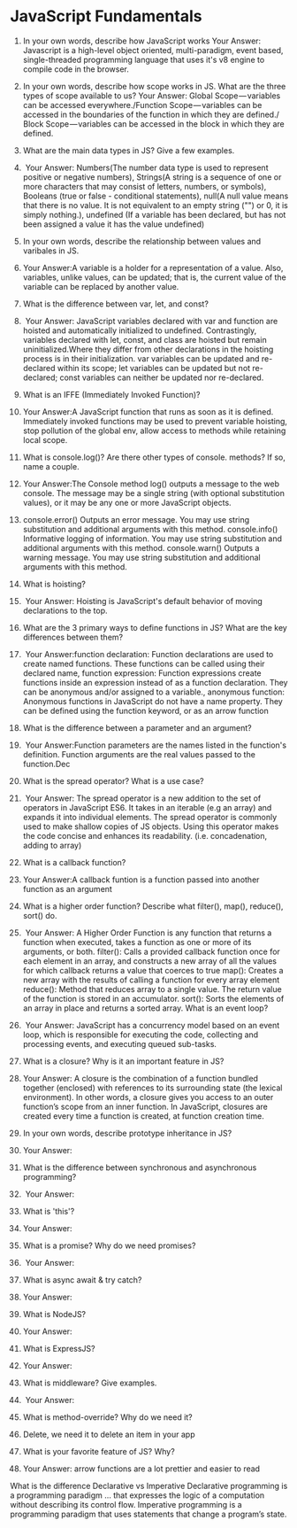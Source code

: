 # JavaScript Fundamentals

1. In your own words, describe how JavaScript works Your Answer: Javascript is a high-level object oriented, multi-paradigm, event based, single-threaded programming language that uses it's v8 engine to compile code in the browser.

2. In your own words, describe how scope works in JS. What are the three types of scope available to us? Your Answer: Global Scope — variables can be accessed everywhere./Function Scope — variables can be accessed in the boundaries of the function in which they are defined./ Block Scope — variables can be accessed in the block in which they are defined.

3. What are the main data types in JS? Give a few examples.
4.  Your Answer: Numbers(The number data type is used to represent positive or negative numbers), Strings(A string is a sequence of one or more characters that may consist of letters, numbers, or symbols), Booleans (true or false - conditional statements), null(A null value means that there is no value. It is not equivalent to an empty string ("") or 0, it is simply nothing.), undefined (If a variable has been declared, but has not been assigned a value it has the value undefined)
5. In your own words, describe the relationship between values and varibales in JS. 
6. Your Answer:A variable is a holder for a representation of a value. Also, variables, unlike values,  can be updated; that is, the current value of the variable can be replaced by another value.
7. What is the difference between var, let, and const?
8.  Your Answer: JavaScript variables declared with var and function are hoisted and automatically initialized to undefined. Contrastingly, variables declared with let, const, and class are hoisted but remain uninitialized.Where they differ from other declarations in the hoisting process is in their initialization. var variables can be updated and re-declared within its scope; let variables can be updated but not re-declared; const variables can neither be updated nor re-declared.
9.  What is an IFFE (Immediately Invoked Function)? 
10. Your Answer:A JavaScript function that runs as soon as it is defined. Immediately invoked functions may be used to prevent variable hoisting, stop pollution of the global env, allow access to methods while retaining local scope.
11. What is console.log()? Are there other types of console. methods? If so, name a couple. 
12. Your Answer:The Console method log() outputs a message to the web console. The message may be a single string (with optional substitution values), or it may be any one or more JavaScript objects.
13. console.error()
Outputs an error message. You may use string substitution and additional arguments with this method.
console.info()
Informative logging of information. You may use string substitution and additional arguments with this method.
console.warn()
Outputs a warning message. You may use string substitution and additional arguments with this method.
14. What is hoisting?
15.  Your Answer: Hoisting is JavaScript's default behavior of moving declarations to the top.
16. What are the 3 primary ways to define functions in JS? What are the key differences between them?
17.  Your Answer:function declaration: Function declarations are used to create named functions. These functions can be called using their declared name, function expression: Function expressions create functions inside an expression instead of as a function declaration. They can be anonymous and/or assigned to a variable., anonymous function: Anonymous functions in JavaScript do not have a name property. They can be defined using the function keyword, or as an arrow function
18. What is the difference between a parameter and an argument?
19.  Your Answer:Function parameters are the names listed in the function's definition. Function arguments are the real values passed to the function.Dec
20. What is the spread operator? What is a use case?
21.  Your Answer: The spread operator is a new addition to the set of operators in JavaScript ES6. It takes in an iterable (e.g an array) and expands it into individual elements. The spread operator is commonly used to make shallow copies of JS objects. Using this operator makes the code concise and enhances its readability.  (i.e. concadenation, adding to array)
22. What is a callback function? 
23. Your Answer:A callback funtion is a function passed into another function as an argument
24. What is a higher order function? Describe what filter(), map(), reduce(), sort() do.
25.  Your Answer: A Higher Order Function is any function that returns a function when executed, takes a function as one or more of its arguments, or both. filter(): Calls a provided callback function once for each element in an array, and constructs a new array of all the values for which callback returns a value that coerces to true
map(): Creates a new array with the results of calling a function for every array element
reduce(): Method that reduces array to a single value. The return value of the function is stored in an accumulator.
sort(): Sorts the elements of an array in place and returns a sorted array.
   What is an event loop?
1.   Your Answer: JavaScript has a concurrency model based on an event loop, which is responsible for executing the code, collecting and processing events, and executing queued sub-tasks.
2.  What is a closure? Why is it an important feature in JS? 
3.  Your Answer: A closure is the combination of a function bundled together (enclosed) with references to its surrounding state (the lexical environment). In other words, a closure gives you access to an outer function’s scope from an inner function. In JavaScript, closures are created every time a function is created, at function creation time.
4.  In your own words, describe prototype inheritance in JS? 
5.  Your Answer:
6.  What is the difference between synchronous and asynchronous programming?
7.   Your Answer:
8.  What is 'this'? 
9.  Your Answer:
10. What is a promise? Why do we need promises?
11.  Your Answer:
12. What is async await & try catch? 
13. Your Answer:
14. What is NodeJS? 
15. Your Answer:
16. What is ExpressJS? 
17. Your Answer:
18. What is middleware? Give examples.
19.  Your Answer:
20. What is method-override? Why do we need it?
21. Delete, we need it to delete an item in your app
22. What is your favorite feature of JS? Why?
23.  Your Answer: arrow functions are a lot prettier and easier to read


What is the difference Declarative vs Imperative
Declarative programming is a programming paradigm … that expresses the logic of a computation without describing its control flow.
Imperative programming is a programming paradigm that uses statements that change a program’s state.